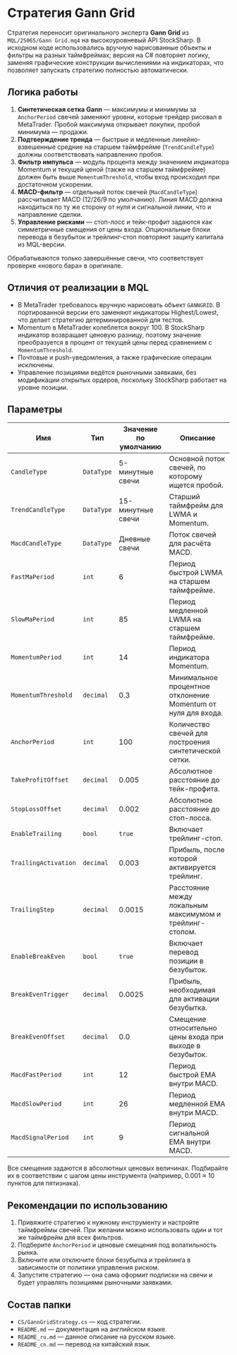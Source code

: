 # Стратегия Gann Grid

Стратегия переносит оригинального эксперта **Gann Grid** из `MQL/25065/Gann Grid.mq4` на высокоуровневый API StockSharp. В исходном коде использовались вручную нарисованные объекты и фильтры на разных таймфреймах; версия на C# повторяет логику, заменяя графические конструкции вычислениями на индикаторах, что позволяет запускать стратегию полностью автоматически.

## Логика работы

1. **Синтетическая сетка Gann** — максимумы и минимумы за `AnchorPeriod` свечей заменяют уровни, которые трейдер рисовал в MetaTrader. Пробой максимума открывает покупки, пробой минимума — продажи.
2. **Подтверждение тренда** — быстрые и медленные линейно-взвешенные средние на старшем таймфрейме (`TrendCandleType`) должны соответствовать направлению пробоя.
3. **Фильтр импульса** — модуль процента между значением индикатора Momentum и текущей ценой (также на старшем таймфрейме) должен быть выше `MomentumThreshold`, чтобы вход происходил при достаточном ускорении.
4. **MACD-фильтр** — отдельный поток свечей (`MacdCandleType`) рассчитывает MACD (12/26/9 по умолчанию). Линия MACD должна находиться по ту же сторону от нуля и сигнальной линии, что и направление сделки.
5. **Управление рисками** — стоп-лосс и тейк-профит задаются как симметричные смещения от цены входа. Опциональные блоки перевода в безубыток и трейлинг-стоп повторяют защиту капитала из MQL-версии.

Обрабатываются только завершённые свечи, что соответствует проверке «нового бара» в оригинале.

## Отличия от реализации в MQL

- В MetaTrader требовалось вручную нарисовать объект `GANNGRID`. В портированной версии его заменяют индикаторы Highest/Lowest, что делает стратегию детерминированной для тестов.
- Momentum в MetaTrader колеблется вокруг 100. В StockSharp индикатор возвращает ценовую разницу, поэтому значение преобразуется в процент от текущей цены перед сравнением с `MomentumThreshold`.
- Почтовые и push-уведомления, а также графические операции исключены.
- Управление позициями ведётся рыночными заявками, без модификации открытых ордеров, поскольку StockSharp работает на уровне позиции.

## Параметры

| Имя | Тип | Значение по умолчанию | Описание |
| --- | --- | --- | --- |
| `CandleType` | `DataType` | 5-минутные свечи | Основной поток свечей, по которому ищется пробой. |
| `TrendCandleType` | `DataType` | 15-минутные свечи | Старший таймфрейм для LWMA и Momentum. |
| `MacdCandleType` | `DataType` | Дневные свечи | Поток свечей для расчёта MACD. |
| `FastMaPeriod` | `int` | 6 | Период быстрой LWMA на старшем таймфрейме. |
| `SlowMaPeriod` | `int` | 85 | Период медленной LWMA на старшем таймфрейме. |
| `MomentumPeriod` | `int` | 14 | Период индикатора Momentum. |
| `MomentumThreshold` | `decimal` | 0.3 | Минимальное процентное отклонение Momentum от нуля для входа. |
| `AnchorPeriod` | `int` | 100 | Количество свечей для построения синтетической сетки. |
| `TakeProfitOffset` | `decimal` | 0.005 | Абсолютное расстояние до тейк-профита. |
| `StopLossOffset` | `decimal` | 0.002 | Абсолютное расстояние до стоп-лосса. |
| `EnableTrailing` | `bool` | `true` | Включает трейлинг-стоп. |
| `TrailingActivation` | `decimal` | 0.003 | Прибыль, после которой активируется трейлинг. |
| `TrailingStep` | `decimal` | 0.0015 | Расстояние между локальным максимумом и трейлинг-стопом. |
| `EnableBreakEven` | `bool` | `true` | Включает перевод позиции в безубыток. |
| `BreakEvenTrigger` | `decimal` | 0.0025 | Прибыль, необходимая для активации безубытка. |
| `BreakEvenOffset` | `decimal` | 0.0 | Смещение относительно цены входа при выходе в безубыток. |
| `MacdFastPeriod` | `int` | 12 | Период быстрой EMA внутри MACD. |
| `MacdSlowPeriod` | `int` | 26 | Период медленной EMA внутри MACD. |
| `MacdSignalPeriod` | `int` | 9 | Период сигнальной EMA внутри MACD. |

Все смещения задаются в абсолютных ценовых величинах. Подбирайте их в соответствии с шагом цены инструмента (например, 0.001 ≈ 10 пунктов для пятизнака).

## Рекомендации по использованию

1. Привяжите стратегию к нужному инструменту и настройте таймфреймы свечей. При желании можно использовать один и тот же таймфрейм для всех фильтров.
2. Подберите `AnchorPeriod` и ценовые смещения под волатильность рынка.
3. Включите или отключите блоки безубытка и трейлинга в зависимости от политики управления риском.
4. Запустите стратегию — она сама оформит подписки на свечи и будет управлять позициями рыночными заявками.

## Состав папки

- `CS/GannGridStrategy.cs` — код стратегии.
- `README.md` — документация на английском языке.
- `README_ru.md` — данное описание на русском языке.
- `README_cn.md` — перевод на китайский язык.
